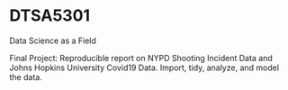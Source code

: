 # DTSA5301
Data Science as a Field

Final Project: Reproducible report on NYPD Shooting Incident Data and Johns Hopkins University Covid19 Data.
Import, tidy, analyze, and model the data.
